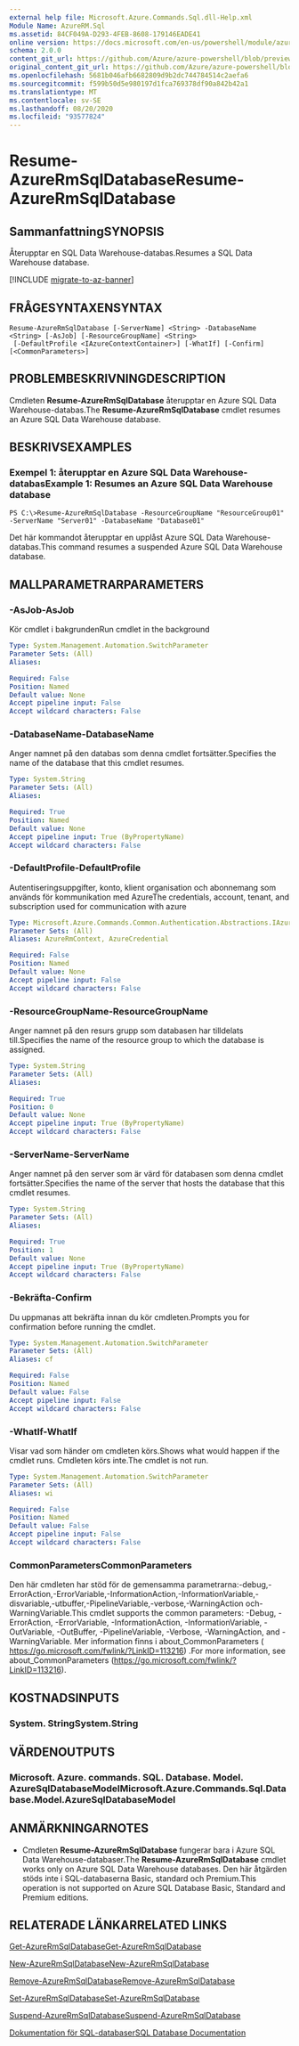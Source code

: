 ```yaml
---
external help file: Microsoft.Azure.Commands.Sql.dll-Help.xml
Module Name: AzureRM.Sql
ms.assetid: 84CF049A-D293-4FEB-8608-179146EADE41
online version: https://docs.microsoft.com/en-us/powershell/module/azurerm.sql/resume-azurermsqldatabase
schema: 2.0.0
content_git_url: https://github.com/Azure/azure-powershell/blob/preview/src/ResourceManager/Sql/Commands.Sql/help/Resume-AzureRmSqlDatabase.md
original_content_git_url: https://github.com/Azure/azure-powershell/blob/preview/src/ResourceManager/Sql/Commands.Sql/help/Resume-AzureRmSqlDatabase.md
ms.openlocfilehash: 5681b046afb6682809d9b2dc744784514c2aefa6
ms.sourcegitcommit: f599b50d5e980197d1fca769378df90a842b42a1
ms.translationtype: MT
ms.contentlocale: sv-SE
ms.lasthandoff: 08/20/2020
ms.locfileid: "93577824"
---
```

# <span data-ttu-id="39ec5-101">Resume-AzureRmSqlDatabase</span><span class="sxs-lookup"><span data-stu-id="39ec5-101">Resume-AzureRmSqlDatabase</span></span>

## <span data-ttu-id="39ec5-102">Sammanfattning</span><span class="sxs-lookup"><span data-stu-id="39ec5-102">SYNOPSIS</span></span>
<span data-ttu-id="39ec5-103">Återupptar en SQL Data Warehouse-databas.</span><span class="sxs-lookup"><span data-stu-id="39ec5-103">Resumes a SQL Data Warehouse database.</span></span>

[!INCLUDE [migrate-to-az-banner](../../includes/migrate-to-az-banner.md)]

## <span data-ttu-id="39ec5-104">FRÅGESYNTAXEN</span><span class="sxs-lookup"><span data-stu-id="39ec5-104">SYNTAX</span></span>

```
Resume-AzureRmSqlDatabase [-ServerName] <String> -DatabaseName <String> [-AsJob] [-ResourceGroupName] <String>
 [-DefaultProfile <IAzureContextContainer>] [-WhatIf] [-Confirm] [<CommonParameters>]
```

## <span data-ttu-id="39ec5-105">PROBLEMBESKRIVNING</span><span class="sxs-lookup"><span data-stu-id="39ec5-105">DESCRIPTION</span></span>
<span data-ttu-id="39ec5-106">Cmdleten **Resume-AzureRmSqlDatabase** återupptar en Azure SQL Data Warehouse-databas.</span><span class="sxs-lookup"><span data-stu-id="39ec5-106">The **Resume-AzureRmSqlDatabase** cmdlet resumes an Azure SQL Data Warehouse database.</span></span>

## <span data-ttu-id="39ec5-107">BESKRIVS</span><span class="sxs-lookup"><span data-stu-id="39ec5-107">EXAMPLES</span></span>

### <span data-ttu-id="39ec5-108">Exempel 1: återupptar en Azure SQL Data Warehouse-databas</span><span class="sxs-lookup"><span data-stu-id="39ec5-108">Example 1: Resumes an Azure SQL Data Warehouse database</span></span>
```
PS C:\>Resume-AzureRmSqlDatabase -ResourceGroupName "ResourceGroup01" -ServerName "Server01" -DatabaseName "Database01"
```

<span data-ttu-id="39ec5-109">Det här kommandot återupptar en upplåst Azure SQL Data Warehouse-databas.</span><span class="sxs-lookup"><span data-stu-id="39ec5-109">This command resumes a suspended Azure SQL Data Warehouse database.</span></span>

## <span data-ttu-id="39ec5-110">MALLPARAMETRAR</span><span class="sxs-lookup"><span data-stu-id="39ec5-110">PARAMETERS</span></span>

### <span data-ttu-id="39ec5-111">-AsJob</span><span class="sxs-lookup"><span data-stu-id="39ec5-111">-AsJob</span></span>
<span data-ttu-id="39ec5-112">Kör cmdlet i bakgrunden</span><span class="sxs-lookup"><span data-stu-id="39ec5-112">Run cmdlet in the background</span></span>

```yaml
Type: System.Management.Automation.SwitchParameter
Parameter Sets: (All)
Aliases:

Required: False
Position: Named
Default value: None
Accept pipeline input: False
Accept wildcard characters: False
```

### <span data-ttu-id="39ec5-113">-DatabaseName</span><span class="sxs-lookup"><span data-stu-id="39ec5-113">-DatabaseName</span></span>
<span data-ttu-id="39ec5-114">Anger namnet på den databas som denna cmdlet fortsätter.</span><span class="sxs-lookup"><span data-stu-id="39ec5-114">Specifies the name of the database that this cmdlet resumes.</span></span>

```yaml
Type: System.String
Parameter Sets: (All)
Aliases:

Required: True
Position: Named
Default value: None
Accept pipeline input: True (ByPropertyName)
Accept wildcard characters: False
```

### <span data-ttu-id="39ec5-115">-DefaultProfile</span><span class="sxs-lookup"><span data-stu-id="39ec5-115">-DefaultProfile</span></span>
<span data-ttu-id="39ec5-116">Autentiseringsuppgifter, konto, klient organisation och abonnemang som används för kommunikation med Azure</span><span class="sxs-lookup"><span data-stu-id="39ec5-116">The credentials, account, tenant, and subscription used for communication with azure</span></span>

```yaml
Type: Microsoft.Azure.Commands.Common.Authentication.Abstractions.IAzureContextContainer
Parameter Sets: (All)
Aliases: AzureRmContext, AzureCredential

Required: False
Position: Named
Default value: None
Accept pipeline input: False
Accept wildcard characters: False
```

### <span data-ttu-id="39ec5-117">-ResourceGroupName</span><span class="sxs-lookup"><span data-stu-id="39ec5-117">-ResourceGroupName</span></span>
<span data-ttu-id="39ec5-118">Anger namnet på den resurs grupp som databasen har tilldelats till.</span><span class="sxs-lookup"><span data-stu-id="39ec5-118">Specifies the name of the resource group to which the database is assigned.</span></span>

```yaml
Type: System.String
Parameter Sets: (All)
Aliases:

Required: True
Position: 0
Default value: None
Accept pipeline input: True (ByPropertyName)
Accept wildcard characters: False
```

### <span data-ttu-id="39ec5-119">-ServerName</span><span class="sxs-lookup"><span data-stu-id="39ec5-119">-ServerName</span></span>
<span data-ttu-id="39ec5-120">Anger namnet på den server som är värd för databasen som denna cmdlet fortsätter.</span><span class="sxs-lookup"><span data-stu-id="39ec5-120">Specifies the name of the server that hosts the database that this cmdlet resumes.</span></span>

```yaml
Type: System.String
Parameter Sets: (All)
Aliases:

Required: True
Position: 1
Default value: None
Accept pipeline input: True (ByPropertyName)
Accept wildcard characters: False
```

### <span data-ttu-id="39ec5-121">-Bekräfta</span><span class="sxs-lookup"><span data-stu-id="39ec5-121">-Confirm</span></span>
<span data-ttu-id="39ec5-122">Du uppmanas att bekräfta innan du kör cmdleten.</span><span class="sxs-lookup"><span data-stu-id="39ec5-122">Prompts you for confirmation before running the cmdlet.</span></span>

```yaml
Type: System.Management.Automation.SwitchParameter
Parameter Sets: (All)
Aliases: cf

Required: False
Position: Named
Default value: False
Accept pipeline input: False
Accept wildcard characters: False
```

### <span data-ttu-id="39ec5-123">-WhatIf</span><span class="sxs-lookup"><span data-stu-id="39ec5-123">-WhatIf</span></span>
<span data-ttu-id="39ec5-124">Visar vad som händer om cmdleten körs.</span><span class="sxs-lookup"><span data-stu-id="39ec5-124">Shows what would happen if the cmdlet runs.</span></span>
<span data-ttu-id="39ec5-125">Cmdleten körs inte.</span><span class="sxs-lookup"><span data-stu-id="39ec5-125">The cmdlet is not run.</span></span>

```yaml
Type: System.Management.Automation.SwitchParameter
Parameter Sets: (All)
Aliases: wi

Required: False
Position: Named
Default value: False
Accept pipeline input: False
Accept wildcard characters: False
```

### <span data-ttu-id="39ec5-126">CommonParameters</span><span class="sxs-lookup"><span data-stu-id="39ec5-126">CommonParameters</span></span>
<span data-ttu-id="39ec5-127">Den här cmdleten har stöd för de gemensamma parametrarna:-debug,-ErrorAction,-ErrorVariable,-InformationAction,-InformationVariable,-disvariable,-utbuffer,-PipelineVariable,-verbose,-WarningAction och-WarningVariable.</span><span class="sxs-lookup"><span data-stu-id="39ec5-127">This cmdlet supports the common parameters: -Debug, -ErrorAction, -ErrorVariable, -InformationAction, -InformationVariable, -OutVariable, -OutBuffer, -PipelineVariable, -Verbose, -WarningAction, and -WarningVariable.</span></span> <span data-ttu-id="39ec5-128">Mer information finns i about_CommonParameters ( https://go.microsoft.com/fwlink/?LinkID=113216) .</span><span class="sxs-lookup"><span data-stu-id="39ec5-128">For more information, see about_CommonParameters (https://go.microsoft.com/fwlink/?LinkID=113216).</span></span>

## <span data-ttu-id="39ec5-129">KOSTNADS</span><span class="sxs-lookup"><span data-stu-id="39ec5-129">INPUTS</span></span>

### <span data-ttu-id="39ec5-130">System. String</span><span class="sxs-lookup"><span data-stu-id="39ec5-130">System.String</span></span>

## <span data-ttu-id="39ec5-131">VÄRDEN</span><span class="sxs-lookup"><span data-stu-id="39ec5-131">OUTPUTS</span></span>

### <span data-ttu-id="39ec5-132">Microsoft. Azure. commands. SQL. Database. Model. AzureSqlDatabaseModel</span><span class="sxs-lookup"><span data-stu-id="39ec5-132">Microsoft.Azure.Commands.Sql.Database.Model.AzureSqlDatabaseModel</span></span>

## <span data-ttu-id="39ec5-133">ANMÄRKNINGAR</span><span class="sxs-lookup"><span data-stu-id="39ec5-133">NOTES</span></span>
* <span data-ttu-id="39ec5-134">Cmdleten **Resume-AzureRmSqlDatabase** fungerar bara i Azure SQL Data Warehouse-databaser.</span><span class="sxs-lookup"><span data-stu-id="39ec5-134">The **Resume-AzureRmSqlDatabase** cmdlet works only on Azure SQL Data Warehouse databases.</span></span> <span data-ttu-id="39ec5-135">Den här åtgärden stöds inte i SQL-databaserna Basic, standard och Premium.</span><span class="sxs-lookup"><span data-stu-id="39ec5-135">This operation is not supported on Azure SQL Database Basic, Standard and Premium editions.</span></span>

## <span data-ttu-id="39ec5-136">RELATERADE LÄNKAR</span><span class="sxs-lookup"><span data-stu-id="39ec5-136">RELATED LINKS</span></span>

[<span data-ttu-id="39ec5-137">Get-AzureRmSqlDatabase</span><span class="sxs-lookup"><span data-stu-id="39ec5-137">Get-AzureRmSqlDatabase</span></span>](./Get-AzureRmSqlDatabase.md)

[<span data-ttu-id="39ec5-138">New-AzureRmSqlDatabase</span><span class="sxs-lookup"><span data-stu-id="39ec5-138">New-AzureRmSqlDatabase</span></span>](./New-AzureRmSqlDatabase.md)

[<span data-ttu-id="39ec5-139">Remove-AzureRmSqlDatabase</span><span class="sxs-lookup"><span data-stu-id="39ec5-139">Remove-AzureRmSqlDatabase</span></span>](./Remove-AzureRmSqlDatabase.md)

[<span data-ttu-id="39ec5-140">Set-AzureRmSqlDatabase</span><span class="sxs-lookup"><span data-stu-id="39ec5-140">Set-AzureRmSqlDatabase</span></span>](./Set-AzureRmSqlDatabase.md)

[<span data-ttu-id="39ec5-141">Suspend-AzureRmSqlDatabase</span><span class="sxs-lookup"><span data-stu-id="39ec5-141">Suspend-AzureRmSqlDatabase</span></span>](./Suspend-AzureRmSqlDatabase.md)

[<span data-ttu-id="39ec5-142">Dokumentation för SQL-databaser</span><span class="sxs-lookup"><span data-stu-id="39ec5-142">SQL Database Documentation</span></span>](https://docs.microsoft.com/azure/sql-database/)


